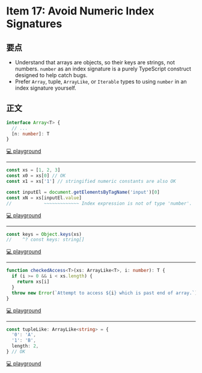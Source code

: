 # Item 17: Avoid Numeric Index Signatures

## 要点

- Understand that arrays are objects, so their keys are strings, not numbers. `number` as an index signature is a purely TypeScript construct designed to help catch bugs.
- Prefer `Array`, tuple, `ArrayLike`, or `Iterable` types to using `number` in an index signature yourself.

## 正文

```ts
interface Array<T> {
  // ...
  [n: number]: T
}
```

[💻 playground](https://www.typescriptlang.org/play/?ts=5.4.5#code/JYOwLgpgTgZghgYwgAgIJSnAngHgCoB8yA3gFDLID0lyAdPecgNogBcyIArgLYBG0AXXZ4A3KQC+pIA)

---

```ts
const xs = [1, 2, 3]
const x0 = xs[0] // OK
const x1 = xs['1'] // stringified numeric constants are also OK

const inputEl = document.getElementsByTagName('input')[0]
const xN = xs[inputEl.value]
//            ~~~~~~~~~~~~~ Index expression is not of type 'number'.
```

[💻 playground](https://www.typescriptlang.org/play/?ts=5.4.5#code/MYewdgzgLgBAHhGBeGBtAjAGhgJmwZgF0BuAKFEljgAZl4JVqSYYB6VmAeQGlzxp46OglQBydKOZsO0AE4BLMAHN5AM3kBTACYwwAVwC2GhcBgVoAQzBREF2RpgWANhBBdefSjEUAHPVABRJzotEGBDDWsAOiUNQKcNI2sIACEATwAVCyUAOQsjAApRX39RAEpGEk8BOBzhBhL4qIA3Zz0NKvYWbp7ugD8BwaHBmABJMC0NOBgpn3sICHlwb0QwEFgQVRgoNJ8HUX0DACNjUSjSIA)

---

```ts
const keys = Object.keys(xs)
//    ^? const keys: string[]
```

[💻 playground](https://www.typescriptlang.org/play/?ts=5.4.5#code/MYewdgzgLgBAHhGBeGBtAjAGhgJmwZgF0BuAKFElgGsBTAT0RQHkAjAKxuCgDpaGAKBAEoyAelExJMAHoB+GBWgw+EAFwAC6ACcAlmADmqQqSA)

---

```ts
function checkedAccess<T>(xs: ArrayLike<T>, i: number): T {
  if (i >= 0 && i < xs.length) {
    return xs[i]
  }
  throw new Error(`Attempt to access ${i} which is past end of array.`)
}
```

[💻 playground](https://www.typescriptlang.org/play/?ts=5.4.5#code/MYewdgzgLgBAHhGBeGBtAjAGhgJmwZgF0BuAKADMBXMYKAS3BmAAsBTYAa1YBMBBYYKwgQAPABUAfAAoEALhi8ATooCGATwAydLuInY68sJQC2AI1aKAlPLEwA3qRgw65GFLowJKAAwwAZH7OMCLwEAB0ADasYADmUMyW9o5OMIqsUJSKYKGodCTJAL7J8YogAO4wYKwVAKLKIIpSAAa8UFCsxgAOsFAgMCoCQogAJHZ0BTBlzHQszoidKtAw0dwwIK4qyuphTZakRUA)

---

```ts
const tupleLike: ArrayLike<string> = {
  '0': 'A',
  '1': 'B',
  length: 2,
} // OK
```

[💻 playground](https://www.typescriptlang.org/play/?ts=5.4.5#code/MYewdgzgLgBAHhGBeGBtAjAGhgJmwZgF0BuAKFEligFcAHAGwFMAZASwGtGAuGAQQCd+AQwCebTgB5o-VmADmAPmQwA3qRgwA5AAZNPTb02Z1W9Hq0AhIyabyoACx55SAX2IaA9B5gB5ANKkQA)
